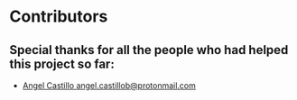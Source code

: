 # Contributors

## Special thanks for all the people who had helped this project so far:

* [Angel Castillo <angel.castillob@protonmail.com>](http://LINK_HERE)


